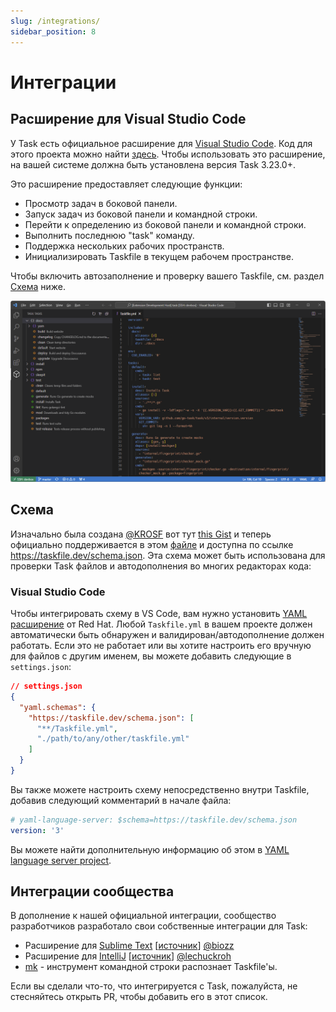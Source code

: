 ```yaml
---
slug: /integrations/
sidebar_position: 8
---
```


# Интеграции

## Расширение для Visual Studio Code

У Task есть официальное расширение для [Visual Studio Code](https://marketplace.visualstudio.com/items?itemName=task.vscode-task). Код для этого проекта можно найти [здесь](https://github.com/go-task/vscode-task). Чтобы использовать это расширение, на вашей системе должна быть установлена версия Task 3.23.0+.

Это расширение предоставляет следующие функции:

- Просмотр задач в боковой панели.
- Запуск задач из боковой панели и командной строки.
- Перейти к определению из боковой панели и командной строки.
- Выполнить последнюю "task" команду.
- Поддержка нескольких рабочих пространств.
- Инициализировать Taskfile в текущем рабочем пространстве.

Чтобы включить автозаполнение и проверку вашего Taskfile, см. раздел [Схема](#schema) ниже.

![Task for Visual Studio Code](https://github.com/go-task/vscode-task/blob/main/res/preview.png?raw=true)

## Схема

Изначально была создана [@KROSF](https://github.com/KROSF) вот тут [this Gist](https://gist.github.com/KROSF/c5435acf590acd632f71bb720f685895) и теперь официально поддерживается в этом [файле](https://github.com/go-task/task/blob/main/docs/static/schema.json) и доступна по ссылке https://taskfile.dev/schema.json. Эта схема может быть использована для проверки Task файлов и автодополнения во многих редакторах кода:

### Visual Studio Code

Чтобы интегрировать схему в VS Code, вам нужно установить [YAML расширение](https://marketplace.visualstudio.com/items?itemName=redhat.vscode-yaml) от Red Hat. Любой `Taskfile.yml` в вашем проекте должен автоматически быть обнаружен и валидирован/автодополнение должен работать. Если это не работает или вы хотите настроить его вручную для файлов с другим именем, вы можете добавить следующие в `settings.json`:

```json
// settings.json
{
  "yaml.schemas": {
    "https://taskfile.dev/schema.json": [
      "**/Taskfile.yml",
      "./path/to/any/other/taskfile.yml"
    ]
  }
}
```

Вы также можете настроить схему непосредственно внутри Taskfile, добавив следующий комментарий в начале файла:

```yaml
# yaml-language-server: $schema=https://taskfile.dev/schema.json
version: '3'
```

Вы можете найти дополнительную информацию об этом в [YAML language server project](https://github.com/redhat-developer/yaml-language-server).

## Интеграции сообщества

В дополнение к нашей официальной интеграции, сообщество разработчиков разработало свои собственные интеграции для Task:

- Расширение для [Sublime Text](https://packagecontrol.io/packages/Taskfile) [[источник](https://github.com/biozz/sublime-taskfile)] [@biozz](https://github.com/biozz)
- Расширение для [IntelliJ](https://plugins.jetbrains.com/plugin/17058-taskfile) [[источник](https://github.com/lechuckroh/task-intellij-plugin)] [@lechuckroh](https://github.com/lechuckroh)
- [mk](https://github.com/pycontribs/mk) - инструмент командной строки распознает Taskfile'ы.

Если вы сделали что-то, что интегрируется с Task, пожалуйста, не стесняйтесь открыть PR, чтобы добавить его в этот список.
